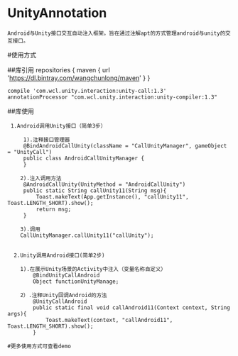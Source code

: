# UnityAnnotation

    Android与Unity接口交互自动注入框架。旨在通过注解apt的方式管理android与unity的交互接口。

#使用方式

##库引用
    repositories {
        maven { url 'https://dl.bintray.com/wangchunlong/maven' }
    }

    compile 'com.wcl.unity.interaction:unity-call:1.3'
    annotationProcessor "com.wcl.unity.interaction:unity-compiler:1.3"

##库使用

     1.Android调用Unity接口（简单3步）
        
         1).注释接口管理器
         @BindAndroidCallUnity(className = "CallUnityManager", gameObject = "UnityCall")
         public class AndroidCallUnityManager {
         }
            
        2).注入调用方法
         @AndroidCallUnity(UnityMethod = "AndroidCallUnity")
         public static String callUnity11(String msg){
             Toast.makeText(App.getInstance(), "callUnity11", Toast.LENGTH_SHORT).show();
             return msg;
         }
        
        3).调用
        CallUnityManager.callUnity11("callUnity");


      2.Unity调用Android接口(简单2步)
        
        1).在展示Unity场景的Activity中注入（变量名称自定义）
            @BindUnityCallAndroid
            Object functionUnityManage;
        
        2）.注释Unity回调Android的方法
            @UnityCallAndroid
            public static final void callAndroid11(Context context, String args){
                Toast.makeText(context, "callAndroid11", Toast.LENGTH_SHORT).show();
            }
        
    #更多使用方式可查看demo
        